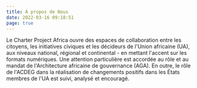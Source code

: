 ```yaml
---
title: À propos de Nous
date: 2022-03-16 09:18:51
page: true
---
```

Le Charter Project Africa ouvre des espaces de collaboration entre les citoyens, les initiatives civiques et les décideurs de l'Union africaine (UA), aux niveaux national, régional et continental - en mettant l'accent sur les formats numériques. Une attention particulière est accordée au rôle et au mandat de l'Architecture africaine de gouvernance (AGA). En outre, le rôle de l'ACDEG dans la réalisation de changements positifs dans les États membres de l'UA est suivi, analysé et encouragé.